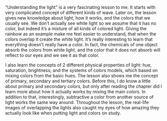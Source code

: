 “Understanding the light” is a very fascinating lesson to me. It starts with very complicated concept of different kinds of wave. Later on, the lesson gives new knowledge about light, how it works, and the colors that we usually see. We don’t actually see white light so we assume that it has no color, but indeed it’s a mixture of all kinds of colored light. Giving the rainbow as an example make me feel easier to understand, that when the colors overlap it create the white light. It’s really interesting to learn that everything doesn’t really have a color. In fact, the chemicals of one object absorb the colors from white light, and the color that it does not absorb will reflect to our eyes and we see it as that color. 

I also learn the concepts of 2 different physical properties of light: hue, saturation, brightness; and the systems of colors models, which based on mixing colors from the basic hues. The lesson also shows me the concept of primary, secondary and tertiary colors. Before this, I do know a little about primary and secondary colors, but only after reading the chapter did I learn more about how it actually works by mixing the main colors. In addition to that, interestingly, subtractive a color from another source of light works the same way around. Throughout the lesson, the real-life images of overlapping the lights also caught my eyes of how amazing they actually look like when putting light and colors on study.
